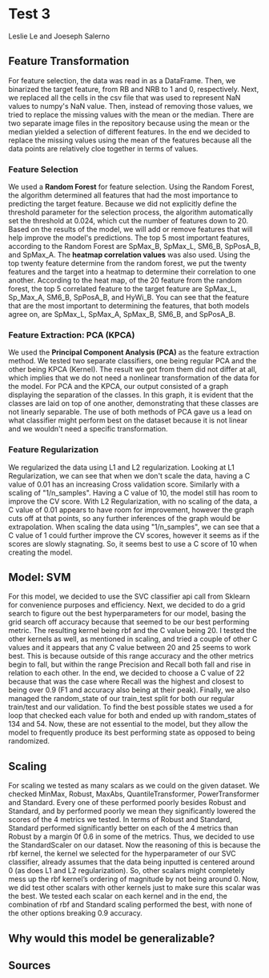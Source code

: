 # Test 3

Leslie Le and Joeseph Salerno

## Feature Transformation
For feature selection, the data was read in as a DataFrame. Then, we binarized the target feature, from RB and NRB to 1 and 0, respectively. Next, we replaced all the cells in the csv file that was used to represent NaN values to numpy's NaN value. Then, instead of removing those values, we tried to replace the missing values with the mean or the median. There are two separate image files in the repository because using the mean or the median yielded a selection of different features. In the end we decided to replace the missing values using the mean of the features because all the data points are relatively cloe together in terms of values.

### Feature Selection
We used a **Random Forest** for feature selection. Using the Random Forest, the algorithm determined all features that had the most importance to predicting the target feature. Because we did not explicitly define the threshold parameter for the selection process, the algorithm automatically set the threshold at 0.024, which cut the number of features down to 20. Based on the results of the model, we will add or remove features that will help improve the model's predictions. The top 5 most important features, according to the Random Forest are SpMax_B, SpMax_L, SM6_B, SpPosA_B, and SpMax_A.
The **heatmap correlation values** was also used. Using the top twenty feature determine from the random forest, we put the twenty features and the target into a heatmap to determine their correlation to one another. According to the heat map, of the 20 feature from the random forest, the top 5 correlated feature to the target feature are SpMax_L, Sp_Max_A, SM6_B, SpPosA_B, and HyWi_B.
You can see that the feature that are the most important to determining the features, that both models agree on, are SpMax_L, SpMax_A, SpMax_B, SM6_B, and SpPosA_B.

### Feature Extraction: PCA (KPCA)
We used the **Principal Component Analysis (PCA)** as the feature extraction method. We tested two separate classifiers, one being regular PCA and the other being KPCA (Kernel). The result we got from them did not differ at all, which implies that we do not need a nonlinear transformation of the data for the model. For PCA and the KPCA, our output consisted of a graph displaying the separation of the classes. In this graph, it is evident that the classes are laid on top of one another, demonstrating that these classes are not linearly separable. The use of both methods of PCA gave us a lead on what classifier might perform best on the dataset because it is not linear and we wouldn't need a specific transformation.
### Feature Regularization
We regularized the data using L1 and L2 regularization.
Looking at L1 Regularization, we can see that when we don't scale the data, having a C value of 0.01 has an increasing Cross validation score. Similarly with a scaling of "1/n_samples". Having a C value of 10, the model still has room to improve the CV score.
With L2 Regularization, with no scaling of the data, a C value of 0.01 appears to have room for improvement, however the graph cuts off at that points, so any further inferences of the graph would be extrapolation. When scaling the data using "1/n_samples", we can see that a C value of 1 could further improve the CV scores, however it seems as if the scores are slowly stagnating. So, it seems best to use a C score of 10 when creating the model.

## Model: SVM
For this model, we decided to use the SVC classifier api call from Sklearn for convenience purposes and efficiency. Next, we decided to do a grid search to figure out the best hyperparameters for our model, basing the grid search off accuracy because that seemed to be our best performing metric. The resulting kernel being rbf and the C value being 20. I tested the other kernels as well, as mentioned in scaling, and tried a couple of other C values and it appears that any C value between 20 and 25 seems to work best. This is because outside of this range accuracy and the other metrics begin to fall, but within the range Precision and Recall both fall and rise in relation to each other. In the end, we decided to choose a C value of 22 because that was the case where Recall was the highest and closest to being over 0.9 (F1 and accuracy also being at their peak).  Finally, we also managed the random_state of our train_test split for both our regular train/test and our validation. To find the best possible states we used a for loop that checked each value for both and ended up with random_states of 134 and 54. Now, these are not essential to the model, but they allow the model to frequently produce its best performing state as opposed to being randomized. 

## Scaling
For scaling we tested as many scalars as we could on the given dataset. We checked MinMax, Robust, MaxAbs, QuantileTransformer, PowerTransformer and Standard. Every one of these performed poorly besides Robust and Standard, and by performed poorly we mean they significantly lowered the scores of the 4 metrics we tested. In terms of Robust and Standard, Standard performed significantly better on each of the 4 metrics than Robust by a margin 0f 0.6 in some of the metrics. Thus, we decided to use the StandardScaler on our dataset. Now the reasoning of this is because the rbf kernel, the kernel we selected for the hyperparameter of our SVC classifier, already assumes that the data being inputted is centered around 0 (as does L1 and L2 regularization). So, other scalars might completely mess up the rbf kernel’s ordering of magnitude by not being around 0. Now, we did test other scalars with other kernels just to make sure this scalar was the best. We tested each scalar on each kernel and in the end, the combination of rbf and Standard scaling performed the best, with none of the other options breaking 0.9 accuracy. 


## Why would this model be generalizable?

## Sources
